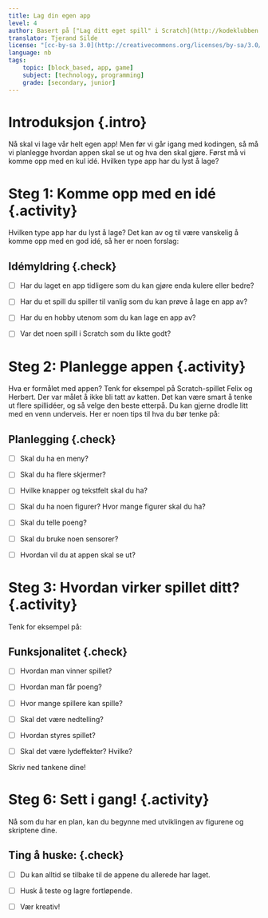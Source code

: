 ```yaml
---
title: Lag din egen app
level: 4
author: Basert på ["Lag ditt eget spill" i Scratch](http://kodeklubben.github.io/scratch/lag_ditt_eget_spill/lag_ditt_eget_spill.html)
translator: Tjerand Silde
license: "[cc-by-sa 3.0](http://creativecommons.org/licenses/by-sa/3.0/)"
language: nb
tags:
    topic: [block_based, app, game]
    subject: [technology, programming]
    grade: [secondary, junior]
---
```


# Introduksjon {.intro}

Nå skal vi lage vår helt egen app! Men før vi går igang med kodingen,
så må vi planlegge hvordan appen skal se ut og hva den skal gjøre.
Først må vi komme opp med en kul idé. Hvilken type app har du lyst å lage?

# Steg 1: Komme opp med en idé {.activity}

Hvilken type app har du lyst å lage? Det kan av og til være vanskelig å
komme opp med en god idé, så her er noen forslag:

##  Idémyldring {.check}

- [ ] Har du laget en app tidligere som du kan gjøre enda kulere eller bedre?

- [ ] Har du et spill du spiller til vanlig som du kan prøve å lage en app av?

- [ ] Har du en hobby utenom som du kan lage en app av?

- [ ] Var det noen spill i Scratch som du likte godt?

# Steg 2: Planlegge appen {.activity}

Hva er formålet med appen? Tenk for eksempel på Scratch-spillet Felix og Herbert.
Der var målet å ikke bli tatt av katten. Det kan være smart å tenke ut
flere spillidéer, og så velge den beste etterpå. Du kan gjerne drodle
litt med en venn underveis. Her er noen tips til hva du bør tenke på:

## Planlegging {.check}

- [ ] Skal du ha en meny?

- [ ] Skal du ha flere skjermer?

- [ ] Hvilke knapper og tekstfelt skal du ha?

- [ ] Skal du ha noen figurer? Hvor mange figurer skal du ha?

- [ ] Skal du telle poeng?

- [ ] Skal du bruke noen sensorer?

- [ ] Hvordan vil du at appen skal se ut?

# Steg 3: Hvordan virker spillet ditt? {.activity}

Tenk for eksempel på:

## Funksjonalitet {.check}

- [ ] Hvordan man vinner spillet?

- [ ] Hvordan man får poeng?

- [ ] Hvor mange spillere kan spille?

- [ ] Skal det være nedtelling?

- [ ] Hvordan styres spillet?

- [ ] Skal det være lydeffekter? Hvilke?

Skriv ned tankene dine!

# Steg 6: Sett i gang! {.activity}

Nå som du har en plan, kan du begynne med utviklingen av figurene og
skriptene dine.

## Ting å huske: {.check}

- [ ] Du kan alltid se tilbake til de appene du allerede har laget.

- [ ] Husk å teste og lagre fortløpende.

- [ ] Vær kreativ!
